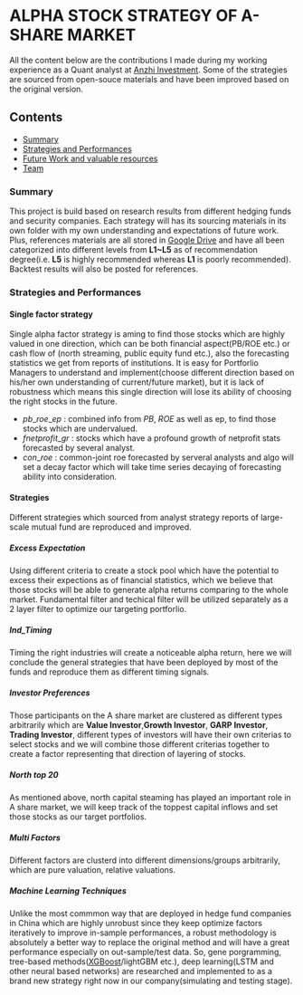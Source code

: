 # ALPHA STOCK STRATEGY OF A-SHARE MARKET

All the content below are the contributions I made during my working experience as a Quant analyst at [Anzhi Investment](http://www.anzhicapital.com/). Some of the strategies are sourced from open-souce materials and have been improved based on the original version.
## Contents

- [Summary](#summary)
- [Strategies and Performances](#Strategies)
- [Future Work and valuable resources](#code-of-conduct)
- [Team](#team)

### Summary

This project is build based on research results from different hedging funds and security companies. Each strategy will
has its sourcing materials in its own folder with my own understanding and expectations of future work. Plus, references
materials are all stored in
[Google Drive](https://drive.google.com/drive/folders/1KSSDIotg2n2ICwLlg-hzt7jbaX5b0g6G?usp=sharing)
and have all been categorized into different levels from **L1~L5** as of recommendation degree(i.e. **L5** is highly
recommended whereas **L1** is poorly recommended). Backtest results will also be posted for references.

### Strategies and Performances


#### Single factor strategy

Single alpha factor strategy is aming to find those stocks which are highly valued in one direction, which can be both financial aspect(PB/ROE etc.) or cash flow of (north streaming, public equity fund etc.), also the forecasting statistics we get from reports of institutions. It is easy for Portforlio Managers to understand and implement(choose different direction based on his/her own understanding of current/future market), but it is lack of robustness which means this single direction will lose its ability of choosing the right stocks in the future.

* $pb\_roe\_ep$ : combined info from $PB$, $ROE$ as well as ep, to find those stocks which are undervalued.
* $fnetprofit\_gr$ : stocks which have a profound growth of netprofit stats forecasted by several analyst.
* $con\_roe$ : common-joint roe forecasted by serveral analysts and algo will set a decay factor which will take time series decaying of forecasting ability into consideration.

#### Strategies
Different strategies which sourced from analyst strategy reports of large-scale mutual fund are reproduced and improved.
##### Excess Expectation
Using different criteria to create a stock pool which have the potential to excess their expections as of financial statistics, which we believe that those stocks will be able to generate alpha returns comparing to the whole market. Fundamental filter and techical filter will be utilized separately as a 2 layer filter to optimize our targeting portforlio.
##### Ind_Timing
Timing the right industries will create a noticeable alpha return, here we will conclude the general strategies that have been deployed by most of the funds and reproduce them as different timing signals.
##### Investor Preferences
Those participants on the A share market are clustered as different types arbitrarily which are **Value Investor**,**Growth Investor**, **GARP Investor**, **Trading Investor**, different types of investors will have their own criterias to select stocks and we will combine those different criterias together to create a factor representing that direction of layering of stocks.
##### North top 20
As mentioned above, north capital steaming has played an important role in A share market, we will keep track of the toppest capital inflows and set those stocks as our target portfolios.
##### Multi Factors
Different factors are clusterd into different dimensions/groups arbitrarily, which are pure valuation, relative valuations.
##### Machine Learning Techniques
Unlike the most commmon way that are deployed in hedge fund companies in China which are highly unrobust since they keep optimize factors iteratively to improve in-sample performances, a robust methodology is absolutely a better way to replace the original method and will have a great performance especially on out-sample/test data.
So, gene porgramming, tree-based methods([XGBoost](https://github.com/JonnyStart95/Stock_Strategies_Panel/blob/master/Machine%20Learning%20Techniques/XGBoost.md)/lightGBM etc.), deep learning(LSTM and other neural based networks) are researched and implemented to as a brand new strategy right now in our company(simulating and testing stage).
